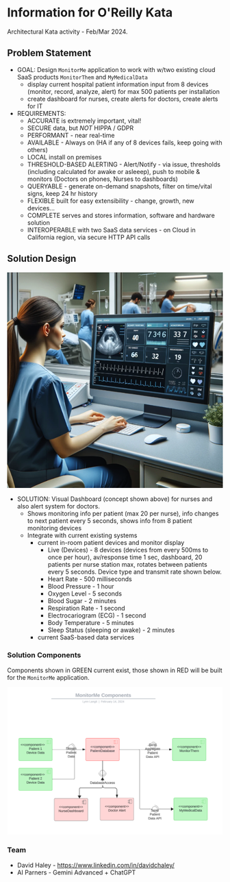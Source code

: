 # Information for O'Reilly Kata

Architectural Kata activity - Feb/Mar 2024.

## Problem Statement
- GOAL: Design `MonitorMe` application to work with w/two existing cloud SaaS products `MonitorThem` and `MyMedicalData` 
  - display current hospital patient information input from 8 devices (monitor, record, analyze, alert) for max 500 patients per installation
  - create dashboard for nurses, create alerts for doctors, create alerts for IT
- REQUIREMENTS:
  - ACCURATE is extremely important, vital!
  - SECURE data, but *NOT* HIPPA / GDPR
  - PERFORMANT - near real-time
  - AVAILABLE - Always on (HA if any of 8 devices fails, keep going with others)
  - LOCAL install on premises
  - THRESHOLD-BASED ALERTING - Alert/Notify - via issue, thresholds (including calculated for awake or asleeep), push to mobile & monitors (Doctors on phones, Nurses to dashboards)
  - QUERYABLE - generate on-demand snapshots, filter on time/vital signs, keep 24 hr history
  - FLEXIBLE built for easy extensibility - change, growth, new devices...
  - COMPLETE serves and stores information, software and hardware solution
  - INTEROPERABLE with two SaaS data services - on Cloud in California region, via secure HTTP API calls
 
## Solution Design

<img src="https://github.com/lynnlangit/architects-who-code/blob/main/Kata-2024/images/nurse-dashboard.png" width=600>

- SOLUTION: Visual Dashboard (concept shown above) for nurses and also alert system for doctors.
  - Shows monitoring info per patient (max 20 per nurse), info changes to next patient every 5 seconds, shows info from 8 patient monitoring devices
  - Integrate with current existing systems
    - current in-room patient devices and monitor display
      - Live (Devices) - 8 devices (devices from every 500ms to once per hour), av/response time 1 sec, dashboard, 20 patients per nurse station max, rotates between patients every 5 seconds. Device type and transmit rate shown below.
      - Heart Rate - 500 milliseconds
      - Blood Pressure - 1 hour
      - Oxygen Level - 5 seconds
      - Blood Sugar - 2 minutes
      - Respiration Rate - 1 second
      - Electrocariogram (ECG) - 1 second
      - Body Temperature - 5 minutes
      - Sleep Status (sleeping or awake) - 2 minutes
    - current SaaS-based data services
   
### Solution Components

Components shown in GREEN current exist, those shown in RED will be built for the `MonitorMe` application.

<img src="https://github.com/lynnlangit/architects-who-code/blob/main/Kata-2024/images/components.png" width=800>

### Team

- David Haley - https://www.linkedin.com/in/davidchaley/
- AI Parners - Gemini Advanced + ChatGPT




